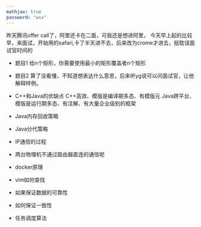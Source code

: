 ```yaml
---
mathjax: true
password: "wsx"
---
```


 昨天腾讯offer call了，阿里还卡在二面，可我还是想进阿里，
 今天早上起的比较早，来面试，开始用的safari,卡了半天进不去，后来改为crome才进去，挺耽误面试官时间的

- 题目1 给n个矩形，你需要使用最小的矩形覆盖者n个矩形
- 题目2 算了没看懂，不知道想表达什么意思，后来听yg说可以问面试官，让他解释样例。


- C++和Java的优缺点
 C++高效、模版是编译期多态、有模版元
 Java跨平台、模版是运行期多态、有注解、有大量企业级别的框架

- Java内存回收策略
- Java分代策略
- IP通信的过程
- 两台物理机不通过路由器直连的通信呢
- docker原理
- vim如何查找
- 如果保证数据的可靠性
- 如何保证一致性
- 任务调度算法